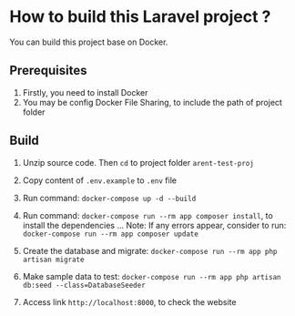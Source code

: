 # How to build this Laravel project ?
You can build this project base on Docker.

## Prerequisites
1. Firstly, you need to install Docker
2. You may be config Docker File Sharing, to include the path of project folder

## Build
1. Unzip source code. Then `cd` to project folder `arent-test-proj`
2. Copy content of `.env.example` to `.env` file
3. Run command: `docker-compose up -d --build`
4. Run command: `docker-compose run --rm app composer install`, to install the dependencies ...
  Note: If any errors appear, consider to run: `docker-compose run --rm app composer update`

5. Create the database and migrate: `docker-compose run --rm app php artisan migrate`
6. Make sample data to test: `docker-compose run --rm app php artisan db:seed --class=DatabaseSeeder`
7. Access link `http://localhost:8000`, to check the website
